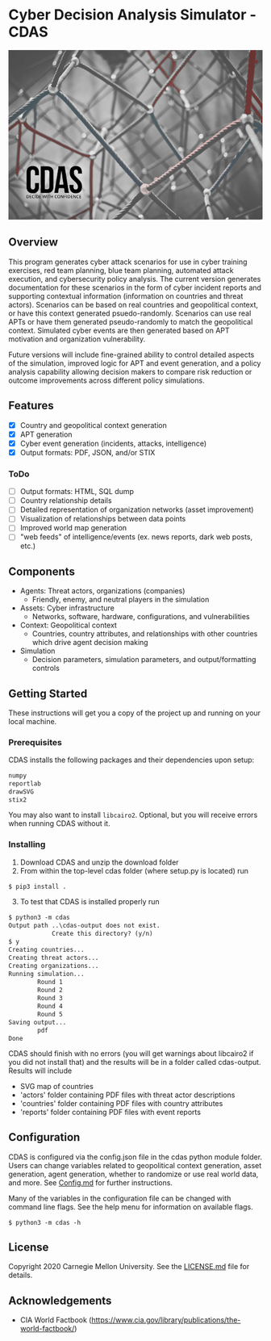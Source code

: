# Cyber Decision Analysis Simulator - CDAS

![CDAS Logo](cdas/assets/CDAS.png)

## Overview

This program generates cyber attack scenarios for use in cyber training exercises, red team planning, blue team planning, automated attack execution, and cybersecurity policy analysis. The current version generates documentation for these scenarios in the form of cyber incident reports and supporting contextual information (information on countries and threat actors). Scenarios can be based on real countries and geopolitical context, or have this context generated psuedo-randomly. Scenarios can use real APTs or have them generated pseudo-randomly to match the geopolitical context. Simulated cyber events are then generated based on APT motivation and organization vulnerability.

Future versions will include fine-grained ability to control detailed aspects of the simulation, improved logic for APT and event generation, and a policy analysis capability allowing decision makers to compare risk reduction or outcome improvements across different policy simulations.

## Features

- [x] Country and geopolitical context generation
- [x] APT generation
- [x] Cyber event generation (incidents, attacks, intelligence)
- [x] Output formats: PDF, JSON, and/or STIX

### ToDo
- [ ] Output formats: HTML, SQL dump
- [ ] Country relationship details
- [ ] Detailed representation of organization networks (asset improvement)
- [ ] Visualization of relationships between data points
- [ ] Improved world map generation
- [ ] "web feeds" of intelligence/events (ex. news reports, dark web posts, etc.)

## Components

- Agents: Threat actors, organizations (companies)
    - Friendly, enemy, and neutral players in the simulation
- Assets: Cyber infrastructure
    - Networks, software, hardware, configurations, and vulnerabilities
- Context: Geopolitical context
    - Countries, country attributes, and relationships with other countries which drive agent decision making
- Simulation
    - Decision parameters, simulation parameters, and output/formatting controls

## Getting Started

These instructions will get you a copy of the project up and running on your local machine.

### Prerequisites

CDAS installs the following packages and their dependencies upon setup:

```
numpy
reportlab
drawSVG
stix2
```

You may also want to install ```libcairo2```. Optional, but you will receive errors when running CDAS without it.

### Installing

1. Download CDAS and unzip the download folder
2. From within the top-level cdas folder (where setup.py is located) run

```
$ pip3 install .
```

3. To test that CDAS is installed properly run

```
$ python3 -m cdas
Output path ..\cdas-output does not exist.
            Create this directory? (y/n)
$ y
Creating countries...
Creating threat actors...
Creating organizations...
Running simulation...
        Round 1
        Round 2
        Round 3
        Round 4
        Round 5
Saving output...
        pdf
Done
```

CDAS should finish with no errors (you will get warnings about libcairo2 if you did not install that) and the results will be in a folder called cdas-output. Results will include
- SVG map of countries
- 'actors' folder containing PDF files with threat actor descriptions
- 'countries' folder containing PDF files with country attributes
- 'reports' folder containing PDF files with event reports

## Configuration

CDAS is configured via the config.json file in the cdas python module folder. Users can change variables related to geopolitical context generation, asset generation, agent generation, whether to randomize or use real world data, and more. See [Config.md](Config.md) for further instructions.

Many of the variables in the configuration file can be changed with command line flags. See the help menu for information on available flags.

```
$ python3 -m cdas -h
```

## License

Copyright 2020 Carnegie Mellon University. See the [LICENSE.md](LICENSE.md) file for details.

## Acknowledgements

* CIA World Factbook (https://www.cia.gov/library/publications/the-world-factbook/)